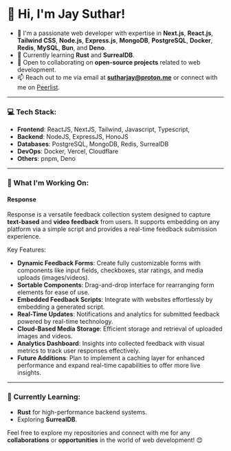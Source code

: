 # 👋 Hi, I'm Jay Suthar!

- 👀 I'm a passionate web developer with expertise in **Next.js**, **React.js**, **Tailwind CSS**, **Node.js**, **Express.js**,  **MongoDB**, **PostgreSQL**, **Docker**, **Redis**, **MySQL**, **Bun**, and **Deno**.
- 🌱 Currently learning **Rust** and **SurrealDB**.
- 🤜 Open to collaborating on **open-source projects** related to web development.
- 📫 Reach out to me via email at **[sutharjay@proton.me](mailto:sutharjay@proton.me)** or connect with me on [Peerlist](https://peerlist.io/sutharjay).

---

### 💻 Tech Stack:
- **Frontend**: ReactJS, NextJS, Tailwind, Javascript, Typescript,  
- **Backend**: NodeJS, ExpressJS, HonoJS
- **Databases**: PostgreSQL, MongoDB, Redis, SurrealDB
- **DevOps**: Docker, Vercel, Cloudflare
- **Others**: pnpm, Deno

---
### 🚀 What I'm Working On:

#### **Response**

Response is a versatile feedback collection system designed to capture **text-based** and **video feedback** from users. It supports embedding on any platform via a simple script and provides a real-time feedback submission experience.

Key Features:

-   **Dynamic Feedback Forms**: Create fully customizable forms with components like input fields, checkboxes, star ratings, and media uploads (images/videos).
-   **Sortable Components**: Drag-and-drop interface for rearranging form elements for ease of use.
-   **Embedded Feedback Scripts**: Integrate with websites effortlessly by embedding a generated script.
-   **Real-Time Updates**: Notifications and analytics for submitted feedback powered by real-time technology.
-   **Cloud-Based Media Storage**: Efficient storage and retrieval of uploaded images and videos.
-   **Analytics Dashboard**: Insights into collected feedback with visual metrics to track user responses effectively.
-   **Future Additions**: Plan to implement a caching layer for enhanced performance and expand real-time capabilities to offer more live insights. 

---

### 🌱 Currently Learning:
- **Rust** for high-performance backend systems.
- Exploring **SurrealDB**.

Feel free to explore my repositories and connect with me for any **collaborations** or **opportunities** in the world of web development! 😊
